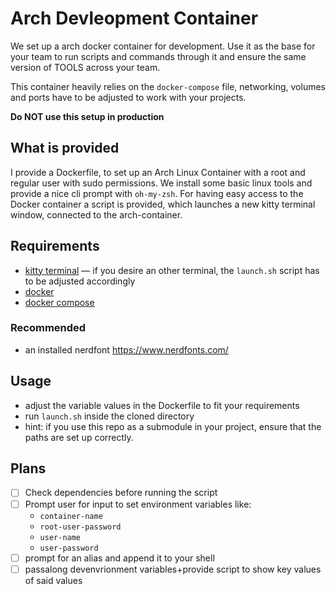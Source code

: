 # Arch Devleopment Container

We set up a arch docker container for development.
Use it as the base for your team to run scripts and commands through it and ensure the same version of TOOLS across your team.

This container heavily relies on the `docker-compose` file, networking, volumes and ports have to be adjusted to work with your projects.

**Do NOT use this setup in production**

## What is provided

I provide a Dockerfile, to set up an Arch Linux Container with a root and regular user with sudo permissions.
We install some basic linux tools and provide a nice cli prompt with `oh-my-zsh`.
For having easy access to the Docker container a script is provided, which launches a new kitty terminal window, connected to the arch-container.

## Requirements

- [kitty terminal](https://github.com/kovidgoyal/kitty) — if you desire an other terminal, the `launch.sh` script has to be adjusted accordingly
- [docker](https://www.docker.com/)
- [docker compose](https://docs.docker.com/compose/install/)

### Recommended
- an installed nerdfont https://www.nerdfonts.com/

## Usage

- adjust the variable values in the Dockerfile to fit your requirements
- run `launch.sh` inside the cloned directory
- hint: if you use this repo as a submodule in your project, ensure that the paths are set up correctly.

## Plans

- [ ] Check dependencies before running the script
- [ ] Prompt user for input to set environment variables like:
  - `container-name`
  - `root-user-password`
  - `user-name`
  - `user-password`
- [ ] prompt for an alias and append it to your shell
- [ ] passalong devenvrionment variables+provide script to show key values of said values

